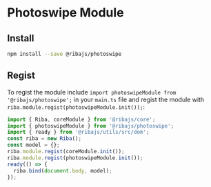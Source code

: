 # Photoswipe Module

## Install

```bash
npm install --save @ribajs/photoswipe
```

## Regist

To regist the module include `import photoswipeModule from '@ribajs/photoswipe';` in your `main.ts` file and regist the module with `riba.module.regist(photoswipeModule.init());`:

```ts
import { Riba, coreModule } from '@ribajs/core';
import { photoswipeModule } from '@ribajs/photoswipe';
import { ready } from '@ribajs/utils/src/dom';
const riba = new Riba();
const model = {};
riba.module.regist(coreModule.init());
riba.module.regist(photoswipeModule.init());
ready(() => {
  riba.bind(document.body, model);
});
```
